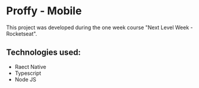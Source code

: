 # Proffy - Mobile

This project was developed during the one week course "Next Level Week - Rocketseat".


## Technologies used:

- Raect Native
- Typescript
- Node JS
